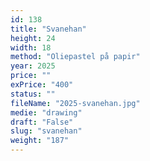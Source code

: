 ```yaml
---
id: 138
title: "Svanehan"
height: 24
width: 18
method: "Oliepastel på papir"
year: 2025
price: ""
exPrice: "400"
status: ""
fileName: "2025-svanehan.jpg"
medie: "drawing"
draft: "False"
slug: "svanehan"
weight: "187"
---
```

